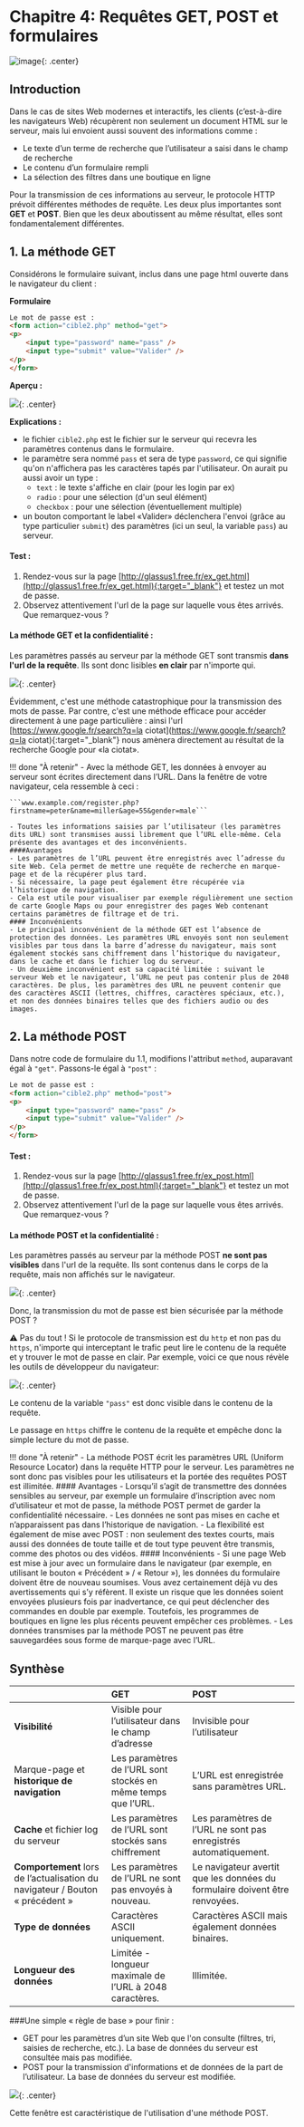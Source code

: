 # Chapitre 4: Requêtes GET, POST et formulaires

![image](data/BO.png){: .center}

## Introduction



Dans le cas de sites Web modernes et interactifs, les clients (c’est-à-dire les navigateurs Web) récupèrent non seulement un document HTML sur le serveur, mais lui envoient aussi souvent des informations comme :

- Le texte d’un terme de recherche que l’utilisateur a saisi dans le champ de recherche
- Le contenu d’un formulaire rempli
- La sélection des filtres dans une boutique en ligne

Pour la transmission de ces informations au serveur, le protocole HTTP prévoit différentes méthodes de requête. Les deux plus importantes sont **GET** et **POST**. Bien que les deux aboutissent au même résultat, elles sont fondamentalement différentes.



## 1. La méthode GET

Considérons le formulaire suivant, inclus dans une page html ouverte dans le navigateur du client :


**Formulaire**

```html 
Le mot de passe est :
<form action="cible2.php" method="get">
<p>
    <input type="password" name="pass" /> 
    <input type="submit" value="Valider" />
</p>
</form>
```

**Aperçu :**

![](data/pass1.png){: .center}


**Explications :**

- le fichier ```cible2.php``` est le fichier sur le serveur qui recevra les paramètres contenus dans le formulaire.
- le paramètre sera nommé ```pass``` et sera de type ```password```, ce qui signifie qu'on n'affichera pas les caractères tapés par l'utilisateur.
On aurait pu aussi avoir un type :
    - ```text``` : le texte s'affiche en clair (pour les login par ex) 
    - ```radio``` : pour une sélection (d'un seul élément)
    - ```checkbox``` : pour une sélection (éventuellement multiple)
- un bouton comportant le label «Valider» déclenchera l'envoi (grâce au type particulier ```submit```) des paramètres (ici un seul, la variable ```pass```) au serveur.

#### Test :
1. Rendez-vous sur la page [http://glassus1.free.fr/ex_get.html](http://glassus1.free.fr/ex_get.html){:target="_blank"} et testez un mot de passe.
2. Observez attentivement l'url de la page sur laquelle vous êtes arrivés. Que remarquez-vous ?


#### La méthode GET et la confidentialité :
Les paramètres passés au serveur par la méthode GET sont transmis **dans l'url de la requête**. Ils sont donc lisibles **en clair** par n'importe qui.

![](data/get1.png){: .center}

Évidemment, c'est une méthode catastrophique pour la transmission des mots de passe. Par contre, c'est une méthode efficace pour accéder directement à une page particulière : ainsi l'url [https://www.google.fr/search?q=la ciotat](https://www.google.fr/search?q=la ciotat){:target="_blank"} nous amènera directement au résultat de la recherche Google pour «la ciotat».


!!! done "À retenir"
    - Avec la méthode GET, les données à envoyer au serveur sont écrites directement dans l’URL. Dans la fenêtre de votre navigateur, cela ressemble à ceci :
    
    ```www.example.com/register.php?firstname=peter&name=miller&age=55&gender=male```

    - Toutes les informations saisies par l’utilisateur (les paramètres dits URL) sont transmises aussi librement que l’URL elle-même. Cela présente des avantages et des inconvénients.
    ####Avantages
    - Les paramètres de l’URL peuvent être enregistrés avec l’adresse du site Web. Cela permet de mettre une requête de recherche en marque-page et de la récupérer plus tard.
    - Si nécessaire, la page peut également être récupérée via l’historique de navigation.
    - Cela est utile pour visualiser par exemple régulièrement une section de carte Google Maps ou pour enregistrer des pages Web contenant certains paramètres de filtrage et de tri.
    #### Inconvénients
    - Le principal inconvénient de la méthode GET est l’absence de protection des données. Les paramètres URL envoyés sont non seulement visibles par tous dans la barre d’adresse du navigateur, mais sont également stockés sans chiffrement dans l’historique du navigateur, dans le cache et dans le fichier log du serveur.
    - Un deuxième inconvénient est sa capacité limitée : suivant le serveur Web et le navigateur, l’URL ne peut pas contenir plus de 2048 caractères. De plus, les paramètres des URL ne peuvent contenir que des caractères ASCII (lettres, chiffres, caractères spéciaux, etc.), et non des données binaires telles que des fichiers audio ou des images.







## 2. La méthode POST

Dans notre code de formulaire du 1.1, modifions l'attribut ```method```, auparavant égal à ```"get"```. Passons-le égal à ```"post"```  :

```html 
Le mot de passe est :
<form action="cible2.php" method="post">
<p>
    <input type="password" name="pass" /> 
    <input type="submit" value="Valider" />
</p>
</form>
```

#### Test :
1. Rendez-vous sur la page [http://glassus1.free.fr/ex_post.html](http://glassus1.free.fr/ex_post.html){:target="_blank"} et testez un mot de passe.
2. Observez attentivement l'url de la page sur laquelle vous êtes arrivés. Que remarquez-vous ?

#### La méthode POST et la confidentialité :
Les paramètres passés au serveur par la méthode POST **ne sont pas visibles** dans l'url de la requête. Ils sont contenus dans le corps de la requête, mais non affichés sur le navigateur.

![](data/post1.png){: .center}

Donc, la transmission du mot de passe est bien sécurisée par la méthode POST ? 

:warning: Pas du tout ! Si le protocole de transmission est du ```http```  et non pas du ```https```, n'importe qui interceptant le trafic peut lire le contenu de la requête et y trouver le mot de passe en clair. Par exemple, voici ce que nous révèle les outils de développeur du navigateur:

![](data/post.png){: .center}

Le contenu de la variable ```"pass"``` est donc visible dans le contenu de la requête. 

Le passage en ```https``` chiffre le contenu de la requête et empêche donc la simple lecture du mot de passe.


!!! done "À retenir"
    - La méthode POST écrit les paramètres URL (Uniform Resource Locator) dans la requête HTTP pour le serveur. Les paramètres ne sont donc pas visibles pour les utilisateurs et la portée des requêtes POST est illimitée.
    #### Avantages
    - Lorsqu’il s’agit de transmettre des données sensibles au serveur, par exemple un formulaire d’inscription avec nom d’utilisateur et mot de passe, la méthode POST permet de garder la confidentialité nécessaire.
    - Les données ne sont pas mises en cache et n’apparaissent pas dans l’historique de navigation.
    - La flexibilité est également de mise avec POST : non seulement des textes courts, mais aussi des données de toute taille et de tout type peuvent être transmis, comme des photos ou des vidéos.
    #### Inconvénients
    - Si une page Web est mise à jour avec un formulaire dans le navigateur (par exemple, en utilisant le bouton « Précédent » / « Retour »), les données du formulaire doivent être de nouveau soumises. Vous avez certainement déjà vu des avertissements qui s’y réfèrent. Il existe un risque que les données soient envoyées plusieurs fois par inadvertance, ce qui peut déclencher des commandes en double par exemple. Toutefois, les programmes de boutiques en ligne les plus récents peuvent empêcher ces problèmes.
    - Les données transmises par la méthode POST ne peuvent pas être sauvegardées sous forme de marque-page avec l’URL.



## Synthèse
|                                                                           	|  GET   	                                                   |  POST                                                                      |
| :-----------------------------------------------------------------------------| :------------------------------------------------------------| :--------------------------------------------------------------------------|
|**Visibilité**   	                                                            | Visible pour l’utilisateur dans le champ d’adresse	       |Invisible pour l’utilisateur                                                |
|Marque-page et **historique de navigation**	                                | Les paramètres de l’URL sont stockés en même temps que l’URL.|L’URL est enregistrée sans paramètres URL.                                  |
|**Cache** et fichier log du serveur                                            | Les paramètres de l’URL sont stockés sans chiffrement	       |Les paramètres de l’URL ne sont pas enregistrés automatiquement.            |
|**Comportement** lors de l’actualisation du navigateur / Bouton « précédent »	| Les paramètres de l’URL ne sont pas envoyés à nouveau.	   |Le navigateur avertit que les données du formulaire doivent être renvoyées. |
|**Type de données**	                                                        | Caractères ASCII uniquement.	                               |Caractères ASCII mais également données binaires.                           |
|**Longueur des données**	                                                    | Limitée - longueur maximale de l’URL à 2048 caractères.	   |Illimitée.                                                                  |

###Une simple « règle de base » pour finir :

- GET pour les paramètres d’un site Web que l'on consulte (filtres, tri, saisies de recherche, etc.). La base de données du serveur est consultée mais pas modifiée.
- POST pour la transmission d'informations et de données de la part de l’utilisateur. La base de données du serveur est modifiée.



 ![](data/alertepost.png){: .center}

Cette fenêtre est caractéristique de l'utilisation d'une méthode POST.



<!-- 

##Résumé : quand utiliser GET ou POST ?
- **GET** : la méthode GET doit être utilisée quand les paramètres à envoyer :
    - n'ont pas de caractère confidentiel. 
    - n'ont pas vocation à créer des modifications sur le serveur (ceci est plus une bonne pratique qu'une interdiction technique)
    - ne sont pas trop longs. En effet, vu qu'ils seront contenus dans l'url, il peut exister des limites de longueur spécifiques au navigateur. Une taille inférieure à 2000 caractère est conseillée.
    Si vous vous demandez à quoi peuvent servir des url si longues, songez à ce type d'url, (ici PythonTutor) où le code du programme à analyser est **contenu** dans l'url : 
    [http://pythontutor.com/visualize.html#code=L%20%3D%20%5B2,%203,%206,%207,%2011,%2014,%2018,%2019,%2024%5D%0A%0Adef%20trouve_dicho%28L,%20n%29%20%3A%0A%20%20%20%20indice_debut%20%3D%200%0A%20%20%20%20indice_fin%20%3D%20len%28L%29%20-%201%0A%20%20%20%20while%20indice_debut%20%3C%3D%20indice_fin%20%3A%0A%20%20%20%20%20%20%20%20indice_centre%20%3D%20%28indice_debut%20%2B%20indice_fin%29%20//%202%0A%20%20%20%20%20%20%20%20valeur_centrale%20%3D%20L%5Bindice_centre%5D%0A%20%20%20%20%20%20%20%20if%20valeur_centrale%20%3D%3D%20n%20%3A%0A%20%20%20%20%20%20%20%20%20%20%20%20return%20indice_centre%0A%20%20%20%20%20%20%20%20if%20valeur_centrale%20%3C%20n%20%3A%0A%20%20%20%20%20%20%20%20%20%20%20%20indice_debut%20%3D%20indice_centre%20%2B%201%0A%20%20%20%20%20%20%20%20else%20%3A%0A%20%20%20%20%20%20%20%20%20%20%20%20indice_fin%20%3D%20indice_centre%20-%201%0A%20%20%20%20return%20None%0A%0Aprint%28trouve_dicho%28L,14%29%29&cumulative=false&curInstr=0&heapPrimitives=nevernest&mode=display&origin=opt-frontend.js&py=3&rawInputLstJSON=%5B%5D&textReferences=false](http://pythontutor.com/visualize.html#code=L%20%3D%20%5B2,%203,%206,%207,%2011,%2014,%2018,%2019,%2024%5D%0A%0Adef%20trouve_dicho%28L,%20n%29%20%3A%0A%20%20%20%20indice_debut%20%3D%200%0A%20%20%20%20indice_fin%20%3D%20len%28L%29%20-%201%0A%20%20%20%20while%20indice_debut%20%3C%3D%20indice_fin%20%3A%0A%20%20%20%20%20%20%20%20indice_centre%20%3D%20%28indice_debut%20%2B%20indice_fin%29%20//%202%0A%20%20%20%20%20%20%20%20valeur_centrale%20%3D%20L%5Bindice_centre%5D%0A%20%20%20%20%20%20%20%20if%20valeur_centrale%20%3D%3D%20n%20%3A%0A%20%20%20%20%20%20%20%20%20%20%20%20return%20indice_centre%0A%20%20%20%20%20%20%20%20if%20valeur_centrale%20%3C%20n%20%3A%0A%20%20%20%20%20%20%20%20%20%20%20%20indice_debut%20%3D%20indice_centre%20%2B%201%0A%20%20%20%20%20%20%20%20else%20%3A%0A%20%20%20%20%20%20%20%20%20%20%20%20indice_fin%20%3D%20indice_centre%20-%201%0A%20%20%20%20return%20None%0A%0Aprint%28trouve_dicho%28L,14%29%29&cumulative=false&curInstr=0&heapPrimitives=nevernest&mode=display&origin=opt-frontend.js&py=3&rawInputLstJSON=%5B%5D&textReferences=false){:target="_blank"}
    <br>
- **POST** : la méthode POST doit être utilisée quand les paramètres à envoyer :
    - ont un caractère confidentiel (attention, à coupler impérativement avec un protocole de chiffrement).
    - peuvent avoir une longueur très importante (le paramètre étant dans le corps de la requête et non plus dans l'url, sa longueur peut être arbitraire).
    - ont vocation à provoquer des changements sur le serveur. Ainsi, un ordre d'achat sur un site de commerce sera nécessairement passé par une méthode POST. Les navigateurs préviennent alors le risque de «double commande» lors d'une actualisation malencontreuse de la page par l'utilisateur par la fenêtre :

    ![](data/alertepost.png){: .center}

    Cette fenêtre est caractéristique de l'utilisation d'une méthode POST.


## Exercice : attaque par force brute et requête GET

![image](data/hackerman.png){: .center width=50%}


#### Pré-requis 1 : le module ```requests``` en python

Le module ```requests``` permet d'aller chercher le contenu d'une page web, suivant la syntaxe ci-dessous.
Testez le code ci-dessous :

```python linenums='1'
import requests
p = requests.get("http://glassus1.free.fr/interesting.html", verify = False)
print(p.text)
```

La sortie en console est :

```
<!DOCTYPE html>
<html>

<head>

<title>Waouh</title>
</head>

<body>
Ceci est vraiment une jolie page web.
</body>

</html>
``` 

Notre programme Python se comporte donc «comme un navigateur» : il se rend sur une page, effectue une requête et récupère la page renvoyée.


#### Pré-requis 2 : l'extraction d'un fichier texte sous forme de liste

Le code ci-dessous permet de collecter dans une liste ```mots``` l'ensemble des mots compris dans le fichier ```monfichiertexte.txt``` (si celui-ci comprend un mot par ligne) 

```python
mots = open("monfichiertexte.txt").read().splitlines()
```

#### Exercice :
Votre objectif est de trouver le mot de passe demandé [sur cette page](http://glassus1.free.fr/exoBF.html){:target="_blank"}

Vous allez vous appuyer sur un leak (*fuite*) très célèbre de mots de passe , qui est le leak du site Rockyou. Dans la base de données de ce site, 32 millions de mots de passe étaient stockés en clair ```¯\_(ツ)_/¯```.

Lorsque le site a été piraté, ces 32 millions de mots de passe se sont retrouvés dans la nature. Ils sont aujourd'hui téléchargeables librement, et constituent un dictionnaire de 14 341 564 mots de passe différents (car parmi les 32 millions d'utilisateurs, beaucoup utilisaient des mots de passe identiques).
Ce fichier est téléchargeable [ici](https://www.kaggle.com/wjburns/common-password-list-rockyoutxt){:target="_blank"}, mais attention il pèse 134 Mo.

Nous allons utiliser un fichier beaucoup plus léger ne contenant que les 1000 premiers mots de passe :  [extraitrockyou.txt](./extraitrockyou.txt){:target="_blank"} .

L'un de ces mots de passe est le mot de passe demandé [sur cette  page](http://glassus1.free.fr/exoBF.html){:target="_blank"} .

Lequel ?

??? note "Correction"
    ```python linenums='1'
    import requests

    page_error = requests.get("http://glassus1.free.fr/repBF.php?pass=")

    liste_mdp = open("extraitrockyou.txt").read().splitlines()

    url = "http://glassus1.free.fr/repBF.php?pass="

    for mdp in liste_mdp:
        new_url = url + mdp
        print(new_url)
        page_tentative = requests.get(new_url)
        if page_tentative.text != page_error.text:
            print("Le mot de passe est le suivant :", mdp)
            break
    ```




 -->

